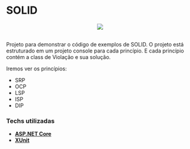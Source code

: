 # SOLID
<div style="text-align:center"><img src="https://i.imgur.com/HM1rUb5.png" /></div>

<br>

Projeto para demonstrar o código de exemplos de SOLID.
O projeto está estruturado em um projeto console para cada princípio. E cada princípio contém a class de Violação e sua solução.

Iremos ver os princípios:
* SRP
* OCP
* LSP
* ISP
* DIP

### Techs utilizadas
 - [**ASP.NET Core**](https://docs.microsoft.com/pt-br/aspnet/core/?view=aspnetcore-5.0)
 - [**XUnit**](https://www.nuget.org/packages/xunit/)


